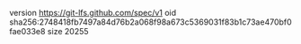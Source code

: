version https://git-lfs.github.com/spec/v1
oid sha256:2748418fb7497a84d76b2a068f98a673c5369031f83b1c73ae470bf0fae033e8
size 20255
